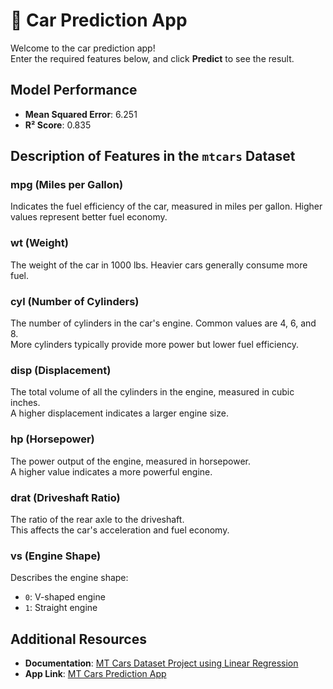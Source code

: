 # 🚗 Car Prediction App

Welcome to the car prediction app!  
Enter the required features below, and click **Predict** to see the result.



## Model Performance
- **Mean Squared Error**: 6.251  
- **R² Score**: 0.835  



## Description of Features in the `mtcars` Dataset

### **mpg (Miles per Gallon)**  
Indicates the fuel efficiency of the car, measured in miles per gallon. Higher values represent better fuel economy.

### **wt (Weight)**  
The weight of the car in 1000 lbs. Heavier cars generally consume more fuel.

### **cyl (Number of Cylinders)**  
The number of cylinders in the car's engine. Common values are 4, 6, and 8.  
More cylinders typically provide more power but lower fuel efficiency.

### **disp (Displacement)**  
The total volume of all the cylinders in the engine, measured in cubic inches.  
A higher displacement indicates a larger engine size.

### **hp (Horsepower)**  
The power output of the engine, measured in horsepower.  
A higher value indicates a more powerful engine.

### **drat (Driveshaft Ratio)**  
The ratio of the rear axle to the driveshaft.  
This affects the car's acceleration and fuel economy.

### **vs (Engine Shape)**  
Describes the engine shape:  
- `0`: V-shaped engine  
- `1`: Straight engine


## Additional Resources
- **Documentation**: [MT Cars Dataset Project using Linear Regression](https://medium.com/@4ommyx/mtcars-dataset-project-using-linear-regression-model-422dd17ec670)  
- **App Link**: [MT Cars Prediction App](https://mtcarsapp-4ommyx.streamlit.app/)
